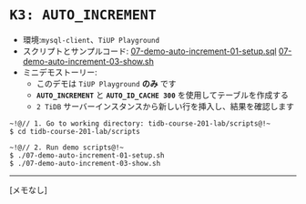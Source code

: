 # `K3: AUTO_INCREMENT`
+ 環境:`mysql-client`、`TiUP Playground`
+ スクリプトとサンプルコード:
[07-demo-auto-increment-01-setup.sql](https://github.com/pingcap/tidb-course-201-lab/blob/master/scripts/07-demo-auto-increment-01-setup.sql)
[07-demo-auto-increment-03-show.sh](https://github.com/pingcap/tidb-course-201-lab/blob/master/scripts/07-demo-auto-increment-03-show.sh)
+ ミニデモストーリー:
  + このデモは `TiUP Playground` **のみ** です
  + **`AUTO_INCREMENT`** と **`AUTO_ID_CACHE 300`** を使用してテーブルを作成する
  + `2 TiDB` サーバーインスタンスから新しい行を挿入し、結果を確認します
```
~!@// 1. Go to working directory: tidb-course-201-lab/scripts@!~
$ cd tidb-course-201-lab/scripts

~!@// 2. Run demo scripts@!~
$ ./07-demo-auto-increment-01-setup.sh
$ ./07-demo-auto-increment-03-show.sh
```
------------------------------------------------------------------------------
[メモなし]